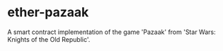 # ether-pazaak
A smart contract implementation of the game 'Pazaak' from 'Star Wars: Knights of the Old Republic'.
